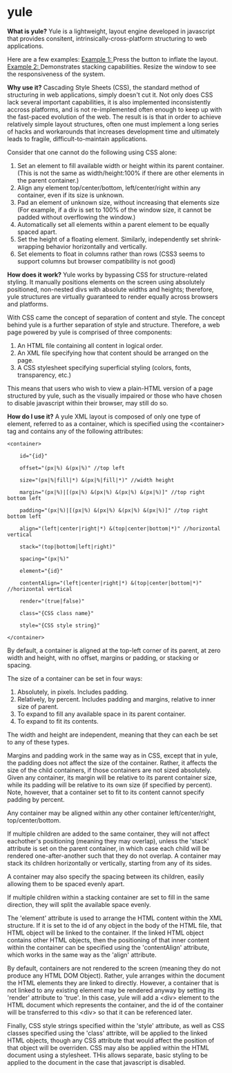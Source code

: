 yule
====

<b>What is yule?</b>
Yule is a lightweight, layout engine developed in javascript that provides consitent, intrinsically-cross-platform structuring to web applications.

Here are a few examples:
<a href="http://www.sandboxsystems.tk/yule/index.html">Example 1: </a> Press the button to inflate the layout.
<a href="http://www.sandboxsystems.tk/yule/index.html">Example 2: </a> Demonstrates stacking capabilities.
Resize the window to see the responsiveness of the system.


<b>Why use it?</b>
Cascading Style Sheets (CSS), the standard method of structuring in web applications, simply doesn't cut it. Not only does CSS lack several important capabilities, it is also implemented inconsistently accross platforms, and is not re-implemented often enough to keep up with the fast-paced evolution of the web. The result is is that in order to achieve relatively simple layout structures, often one must implement a long series of hacks and workarounds that increases development time and ultimately leads to fragile, difficult-to-maintain applications.

Consider that one cannot do the following using CSS alone:

 1. Set an element to fill available width or height within its parent container. (This is not the same as width/height:100% if there are other elements in the parent container.)
 2. Align any element top/center/bottom, left/center/right within any container, even if its size is unknown.
 3. Pad an element of unknown size, without increasing that elements size (For example, if a div is set to 100% of the window size, it cannot be padded without overflowing the window.)
 4. Automatically set all elements within a parent element to be equally spaced apart.
 5. Set the height of a floating element. Similarly, independently set shrink-wrapping behavior horizontally and vertically.
 6. Set elements to float in columns rather than rows (CSS3 seems to support columns but browser compatibility is not good)


<b>How does it work?</b>
Yule works by bypassing CSS for structure-related styling. It manually positions elements on the screen using absolutely positioned, non-nested divs with absolute widths and heights; therefore, yule structures are virtually guaranteed to render equally across browsers and platforms.

With CSS came the concept of separation of content and style. The concept behind yule is a further separation of style and structure. Therefore, a web page powered by yule is comprised of three components:

1. An HTML file containing all content in logical order.
2. An XML file specifying how that content should be arranged on the page.
3. A CSS stylesheet specifying superficial styling (colors, fonts, transparency, etc.)

This means that users who wish to view a plain-HTML version of a page structured by yule, such as the visually impaired or those who have chosen to disable javascript within their browser, may still do so.


<b>How do I use it?</b>
A yule XML layout is composed of only one type of element, referred to as a container, which is specified using the \<container> tag and contains any of the following attributes:

    <container>

        id="{id}"

        offset="(px|%) &(px|%)" //top left

        size="(px|%|fill|*) &(px|%|fill|*)" //width height

        margin="(px|%)|[(px|%) &(px|%) &(px|%) &(px|%)]" //top right bottom left

        padding="(px|%)|[(px|%) &(px|%) &(px|%) &(px|%)]" //top right bottom left

        align="(left|center|right|*) &(top|center|bottom|*)" //horizontal vertical

        stack="(top|bottom|left|right)"

        spacing="(px|%)"

        element="{id}"

        contentAlign="(left|center|right|*) &(top|center|bottom|*)" //horizontal vertical

        render="(true|false)"

        class="{CSS class name}"

        style="{CSS style string}"

    </container>

By default, a container is aligned at the top-left corner of its parent, at zero width and height, with no offset, margins or padding, or stacking or spacing.

The size of a container can be set in four ways:

1. Absolutely, in pixels. Includes padding.
2. Relatively, by percent. Includes padding and margins, relative to inner size of parent.
3. To expand to fill any available space in its parent container.
4. To expand to fit its contents.

The width and height are independent, meaning that they can each be set to any of these types.

Margins and padding work in the same way as in CSS, except that in yule, the padding does not affect the size of the container. Rather, it affects the size of the child containers, if those containers are not sized absolutely. Given any container, its margin will be relative to its parent container size, while its padding will be relative to its own size (if specified by percent). Note, however, that a container set to fit to its content cannot specify padding by percent. 

Any container may be aligned within any other container left/center/right, top/center/bottom.

If multiple children are added to the same container, they will not affect eachother's positioning (meaning they may overlap), unless the 'stack' attribute is set on the parent container, in which case each child will be rendered one-after-another such that they do not overlap. A container may stack its children horizontally or vertically, starting from any of its sides.

A container may also specify the spacing between its children, easily allowing them to be spaced evenly apart.

If multiple children within a stacking container are set to fill in the same direction, they will split the available space evenly.

The 'element' attribute is used to arrange the HTML content within the XML structure. If it is set to the id of any object in the body of the HTML file, that HTML object will be linked to the container. If the linked HTML object contains other HTML objects, then the positioning of that inner content within the container can be specified using the 'contentAlign' attribute, which works in the same way as the 'align' attribute.

By default, containers are not rendered to the screen (meaning they do not produce any HTML DOM Object). Rather, yule arranges within the document the HTML elements they are linked to directly. However, a container that is not linked to any existing element may be rendered anyway by setting its 'render' attribute to 'true'. In this case, yule will add a \<div> element to the HTML document which represents the container, and the id of the container will be transferred to this \<div> so that it can be referenced later.

Finally, CSS style strings specified within the 'style' attribute, as well as CSS classes specified using the 'class' attribte, will be applied to the linked HTML objects, though any CSS attribute that would affect the position of that object will be overriden. CSS may also be applied within the HTML document using a stylesheet. THis allows separate, basic styling to be applied to the document in the case that javascript is disabled.
